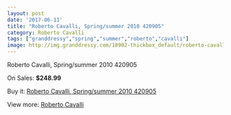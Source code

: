 ```yaml
---
layout: post
date: '2017-06-11'
title: "Roberto Cavalli, Spring/summer 2010 420905"
category: Roberto Cavalli
tags: ["granddressy","spring","summer","roberto","cavalli"]
image: http://img.granddressy.com/18902-thickbox_default/roberto-cavalli-spring-summer-2010-420905.jpg
---
```

Roberto Cavalli, Spring/summer 2010 420905

On Sales: **$248.99**
<a href="https://www.granddressy.com/en/roberto-cavalli/17885-roberto-cavalli-spring-summer-2010-420905.html"><amp-img layout="responsive" width="600" height="600" src="//img.granddressy.com/18902-thickbox_default/roberto-cavalli-spring-summer-2010-420905.jpg" alt="Roberto Cavalli, Spring/summer 2010 420905 0" /></a>

Buy it: [Roberto Cavalli, Spring/summer 2010 420905](https://www.granddressy.com/en/roberto-cavalli/17885-roberto-cavalli-spring-summer-2010-420905.html "Roberto Cavalli, Spring/summer 2010 420905")

View more: [Roberto Cavalli](https://www.granddressy.com/en/374-roberto-cavalli "Roberto Cavalli")
